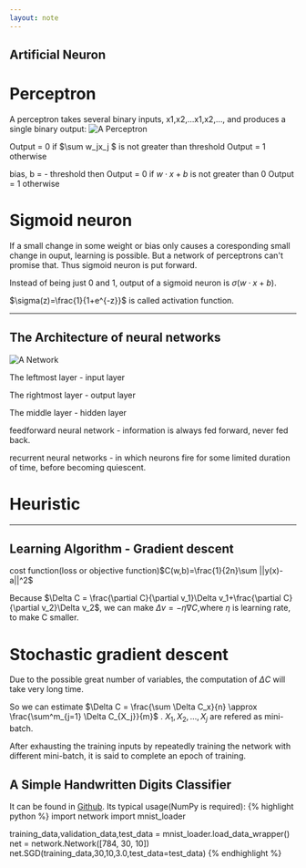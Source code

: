 ```yaml
---
layout: note
---
```


## Artificial Neuron

# Perceptron

A perceptron takes several binary inputs, x1,x2,…x1,x2,…, and produces a single binary output:
![A Perceptron](http://neuralnetworksanddeeplearning.com/images/tikz0.png)

Output = 0 if $\sum w_jx_j $ is not greater than threshold
Output = 1 otherwise

bias, b = - threshold then
Output = 0 if $w \cdot x + b$ is not greater than 0
Output = 1 otherwise


# Sigmoid neuron

If a small change in some weight or bias only causes a coresponding small change in ouput, learning is possible.
But a network of perceptrons can't promise that. Thus sigmoid neuron is put forward.

Instead of being just 0 and 1, output of a sigmoid neuron is $\sigma(w\cdot x+b)$.

$\sigma(z)=\frac{1}{1+e^{-z}}$ is called activation function.

---------------------

##  The Architecture of neural networks

![A Network](http://neuralnetworksanddeeplearning.com/images/tikz10.png)

The leftmost layer - input layer

The rightmost layer - output layer

The middle layer - hidden layer

feedforward neural network - information is always fed forward, never fed back.

recurrent neural networks - in which neurons fire for some limited duration of time, before becoming quiescent.


# Heuristic

-------------------

## Learning Algorithm - Gradient descent
cost function(loss or objective function)$C(w,b)=\frac{1}{2n}\sum ||y(x)-a||^2$ 

Because $\Delta C = \frac{\partial C}{\partial v_1}\Delta v_1+\frac{\partial C}{\partial v_2}\Delta v_2$, we can make $\Delta v = -\eta \nabla C$,where $\eta$ is learning rate, to make C smaller.


# Stochastic gradient descent
Due to the possible great number of variables, the computation of $\Delta C$ will take very long time.

So we can estimate $\Delta C = \frac{\sum \Delta C_x}{n} \approx  \frac{\sum^m_{j=1} \Delta C_{X_j}}{m}$ .
$X_1,X_2,...,X_j$ are refered as mini-batch.

After exhausting the training inputs by repeatedly training the network with different mini-batch, it is said to complete an epoch of training.

## A Simple Handwritten Digits Classifier
It can be found in [Github](https://github.com/mnielsen/neural-networks-and-deep-learning).
Its typical usage(NumPy is required):
{% highlight python %}
import network
import mnist_loader

training_data,validation_data,test_data = mnist_loader.load_data_wrapper()
net = network.Network([784, 30, 10])
net.SGD(training_data,30,10,3.0,test_data=test_data)
{% endhighlight %}
